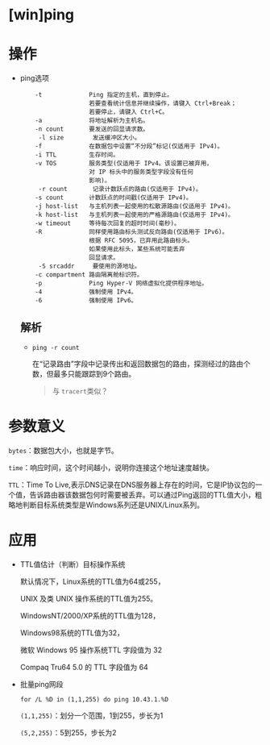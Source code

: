# \[win]ping

# 操作

-   ping选项
    ```纯文本
        -t             Ping 指定的主机，直到停止。 
                       若要查看统计信息并继续操作，请键入 Ctrl+Break；
                       若要停止，请键入 Ctrl+C。
        -a             将地址解析为主机名。
        -n count       要发送的回显请求数。
         -l size        发送缓冲区大小。 
        -f             在数据包中设置“不分段”标记(仅适用于 IPv4)。
        -i TTL         生存时间。
        -v TOS         服务类型(仅适用于 IPv4。该设置已被弃用，
                       对 IP 标头中的服务类型字段没有任何
                       影响)。
         -r count       记录计数跃点的路由(仅适用于 IPv4)。 
        -s count       计数跃点的时间戳(仅适用于 IPv4)。
        -j host-list   与主机列表一起使用的松散源路由(仅适用于 IPv4)。
        -k host-list   与主机列表一起使用的严格源路由(仅适用于 IPv4)。
        -w timeout     等待每次回复的超时时间(毫秒)。
        -R             同样使用路由标头测试反向路由(仅适用于 IPv6)。
                       根据 RFC 5095，已弃用此路由标头。
                       如果使用此标头，某些系统可能丢弃
                       回显请求。
         -S srcaddr     要使用的源地址。 
        -c compartment 路由隔离舱标识符。
        -p             Ping Hyper-V 网络虚拟化提供程序地址。
        -4             强制使用 IPv4。
        -6             强制使用 IPv6。
    ```
    ## 解析
    -   `ping -r count`

        在“记录路由”字段中记录传出和返回数据包的路由，探测经过的路由个数，但最多只能跟踪到9个路由。
        > 与 `tracert`类似？



# 参数意义

`bytes`：数据包大小，也就是字节。 &#x20;

`time`：响应时间，这个时间越小，说明你连接这个地址速度越快。

`TTL`：Time To Live,表示DNS记录在DNS服务器上存在的时间，它是IP协议包的一个值，告诉路由器该数据包何时需要被丢弃。可以通过Ping返回的TTL值大小，粗略地判断目标系统类型是Windows系列还是UNIX/Linux系列。

# 应用

-   TTL值估计（判断）目标操作系统

    默认情况下，Linux系统的TTL值为64或255，

    UNIX 及类 UNIX 操作系统的TTL值为255。 &#x20;

    WindowsNT/2000/XP系统的TTL值为128，

    Windows98系统的TTL值为32，

    微软 Windows 95 操作系统TTL 字段值为 32 &#x20;

    Compaq Tru64 5.0 的 TTL 字段值为 64 &#x20;
-   批量ping网段
    ```纯文本
    for /L %D in (1,1,255) do ping 10.43.1.%D
    ```
    `(1,1,255)`：划分一个范围，1到255，步长为1

    `(5,2,255)`：5到255，步长为2

